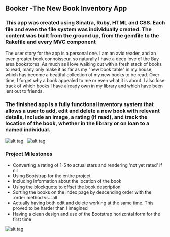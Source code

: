 <h2>Booker -The New Book Inventory App</h2>
<h3>This app was created using Sinatra, Ruby, HTML and CSS. Each file and even the file system was individually created. The content was built from the ground up, from the gemfile to the Rakefile and every MVC component</h3>

<p>The user story for the app is a personal one. I am an avid reader, and an even greater book connoisseur, so naturally I have a deep love of the Bay area bookstores. As much as I love walking out with a fresh stack of books to read, many only make it as far as my "new book table" in my house, which has become a beatiful collection of my new books to be read. Over time, I forget why a book appealed to me or even what it is about. I also lose track of which books I have already own in my library and which have been lent out to friends.</p>

<h3>The finished app is a fully functional inventory system that allows a user to add, edit and delete a new book with relevant details, include an image, a rating (if read), and track the location of the book, whether in the library or on loan to a named individual.</h3>

![alt tag](http://i.imgur.com/HoiTYLu.png) &nbsp; ![alt tag](http://i.imgur.com/CxQ8bOd.png)

<h3>Project Milestones</h3>
  <ul>
    <li> Converting a rating of 1-5 to actual stars and rendering 'not yet rated' if nil </li>
    <li> Using Bootstrap for the entire project </li>
    <li> Including information about the location of the book </li>
    <li> Using the blockquote to offset the book description </li>
    <li> Sorting the books on the index page by descending order with the .order method vs. .all </li>
    <li> Actually having both edit and delete working at the same time. This proved to be harder than I imagined </li>
    <li> Having a clean design and use of the Bootstrap horizontal form for the first time </li>
  </ul>
  
![alt tag](http://i.imgur.com/XAemZCj.png)








